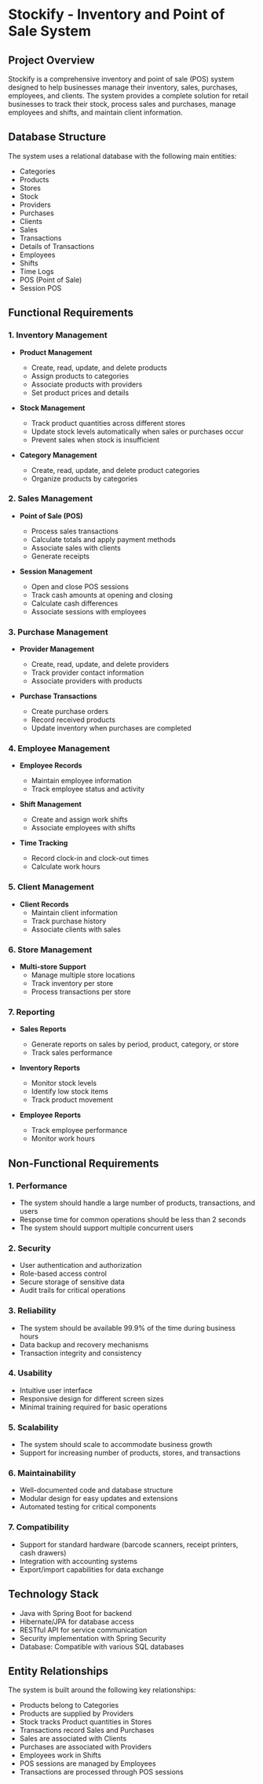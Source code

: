 # Stockify - Inventory and Point of Sale System

## Project Overview
Stockify is a comprehensive inventory and point of sale (POS) system designed to help businesses manage their inventory, sales, purchases, employees, and clients. The system provides a complete solution for retail businesses to track their stock, process sales and purchases, manage employees and shifts, and maintain client information.

## Database Structure
The system uses a relational database with the following main entities:
- Categories
- Products
- Stores
- Stock
- Providers
- Purchases
- Clients
- Sales
- Transactions
- Details of Transactions
- Employees
- Shifts
- Time Logs
- POS (Point of Sale)
- Session POS

## Functional Requirements

### 1. Inventory Management
- **Product Management**
  - Create, read, update, and delete products
  - Assign products to categories
  - Associate products with providers
  - Set product prices and details

- **Stock Management**
  - Track product quantities across different stores
  - Update stock levels automatically when sales or purchases occur
  - Prevent sales when stock is insufficient

- **Category Management**
  - Create, read, update, and delete product categories
  - Organize products by categories

### 2. Sales Management
- **Point of Sale (POS)**
  - Process sales transactions
  - Calculate totals and apply payment methods
  - Associate sales with clients
  - Generate receipts

- **Session Management**
  - Open and close POS sessions
  - Track cash amounts at opening and closing
  - Calculate cash differences
  - Associate sessions with employees

### 3. Purchase Management
- **Provider Management**
  - Create, read, update, and delete providers
  - Track provider contact information
  - Associate providers with products

- **Purchase Transactions**
  - Create purchase orders
  - Record received products
  - Update inventory when purchases are completed

### 4. Employee Management
- **Employee Records**
  - Maintain employee information
  - Track employee status and activity

- **Shift Management**
  - Create and assign work shifts
  - Associate employees with shifts

- **Time Tracking**
  - Record clock-in and clock-out times
  - Calculate work hours

### 5. Client Management
- **Client Records**
  - Maintain client information
  - Track purchase history
  - Associate clients with sales

### 6. Store Management
- **Multi-store Support**
  - Manage multiple store locations
  - Track inventory per store
  - Process transactions per store

### 7. Reporting
- **Sales Reports**
  - Generate reports on sales by period, product, category, or store
  - Track sales performance

- **Inventory Reports**
  - Monitor stock levels
  - Identify low stock items
  - Track product movement

- **Employee Reports**
  - Track employee performance
  - Monitor work hours

## Non-Functional Requirements

### 1. Performance
- The system should handle a large number of products, transactions, and users
- Response time for common operations should be less than 2 seconds
- The system should support multiple concurrent users

### 2. Security
- User authentication and authorization
- Role-based access control
- Secure storage of sensitive data
- Audit trails for critical operations

### 3. Reliability
- The system should be available 99.9% of the time during business hours
- Data backup and recovery mechanisms
- Transaction integrity and consistency

### 4. Usability
- Intuitive user interface
- Responsive design for different screen sizes
- Minimal training required for basic operations

### 5. Scalability
- The system should scale to accommodate business growth
- Support for increasing number of products, stores, and transactions

### 6. Maintainability
- Well-documented code and database structure
- Modular design for easy updates and extensions
- Automated testing for critical components

### 7. Compatibility
- Support for standard hardware (barcode scanners, receipt printers, cash drawers)
- Integration with accounting systems
- Export/import capabilities for data exchange

## Technology Stack
- Java with Spring Boot for backend
- Hibernate/JPA for database access
- RESTful API for service communication
- Security implementation with Spring Security
- Database: Compatible with various SQL databases

## Entity Relationships
The system is built around the following key relationships:
- Products belong to Categories
- Products are supplied by Providers
- Stock tracks Product quantities in Stores
- Transactions record Sales and Purchases
- Sales are associated with Clients
- Purchases are associated with Providers
- Employees work in Shifts
- POS sessions are managed by Employees
- Transactions are processed through POS sessions